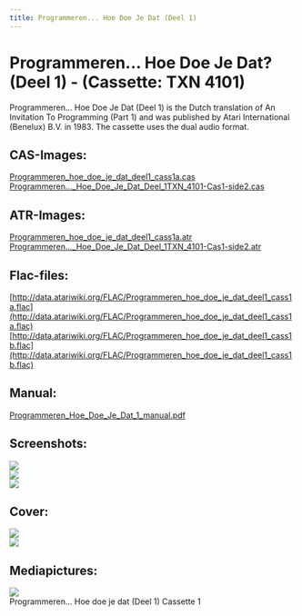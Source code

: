 ```yaml
---
title: Programmeren... Hoe Doe Je Dat (Deel 1)
---
```

# Programmeren... Hoe Doe Je Dat? (Deel 1) - (Cassette: TXN 4101)  
Programmeren... Hoe Doe Je Dat (Deel 1) is the Dutch translation of An Invitation To Programming (Part 1) and was published by Atari International (Benelux) B.V. in 1983. The cassette uses the dual audio format.  
  
## CAS-Images:  
[Programmeren_hoe_doe_je_dat_deel1_cass1a.cas](attachments/Programmeren_hoe_doe_je_dat_deel1_cass1a.cas)  
[Programmeren..._Hoe_Doe_Je_Dat_Deel_1TXN_4101-Cas1-side2.cas](attachments/Programmeren..._Hoe_Doe_Je_Dat_Deel_1TXN_4101-Cas1-side2.cas)  
  
## ATR-Images:  
[Programmeren_hoe_doe_je_dat_deel1_cass1a.atr](attachments/Programmeren_hoe_doe_je_dat_deel1_cass1a.atr)  
[Programmeren..._Hoe_Doe_Je_Dat_Deel_1TXN_4101-Cas1-side2.atr](attachments/Programmeren..._Hoe_Doe_Je_Dat_Deel_1TXN_4101-Cas1-side2.atr)  
  
## Flac-files:  
[http://data.atariwiki.org/FLAC/Programmeren_hoe_doe_je_dat_deel1_cass1a.flac](http://data.atariwiki.org/FLAC/Programmeren_hoe_doe_je_dat_deel1_cass1a.flac)  
[http://data.atariwiki.org/FLAC/Programmeren_hoe_doe_je_dat_deel1_cass1b.flac](http://data.atariwiki.org/FLAC/Programmeren_hoe_doe_je_dat_deel1_cass1b.flac)  
  
## Manual:  
[Programmeren_Hoe_Doe_Je_Dat_1_manual.pdf](attachments/Programmeren_Hoe_Doe_Je_Dat_1_manual.pdf)  
  
## Screenshots:  
![](attachments/programmeren_deel1_screenshot1.jpg)  
![](attachments/programmeren_deel1_screenshot2.jpg)  
![](attachments/programmeren_deel1_screenshot3.jpg)  
  
## Cover:  
![](attachments/Programmeren_1_front.jpg)  
![](attachments/Programmeren_1_back.jpg)  
  
## Mediapictures:  
![](attachments/Programmeren_Hoe_Doe_Je_Dat_1_cassette.jpg)  
Programmeren... Hoe doe je dat (Deel 1) Cassette 1  
